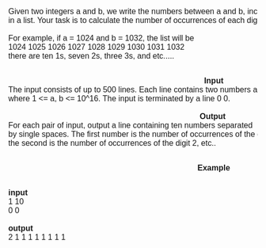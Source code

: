 <pre><div id="_mcePaste" style="position: absolute; left: -10000px; top: 0px; width: 1px; height: 1px; overflow: hidden;"><span style="font-size: small;"><span style="font-size: small;"><span style="font-size: medium;"><span style="font-family: arial, helvetica, sans-serif;">Given two integers a and b, we write the numbers between a and b, inclusive,</span></span></span></span></div><div id="_mcePaste" style="position: absolute; left: -10000px; top: 0px; width: 1px; height: 1px; overflow: hidden;"><span style="font-size: small;"><span style="font-size: small;"><span style="font-size: medium;"><span style="font-family: arial, helvetica, sans-serif;">in a list. Your task is to calculate the number of occurrences of each digit except zero</span></span></span></span></div><div id="_mcePaste" style="position: absolute; left: -10000px; top: 0px; width: 1px; height: 1px; overflow: hidden;"><span style="font-size: small;"><span style="font-size: small;"><span style="font-size: medium;"><span style="font-family: arial, helvetica, sans-serif;">For example, if a = 1024 and b = 1032, the list will be&nbsp;</span></span></span></span></div><div id="_mcePaste" style="position: absolute; left: -10000px; top: 0px; width: 1px; height: 1px; overflow: hidden;"><span style="font-size: small;"><span style="font-size: small;"><span style="font-size: medium;"><span style="font-family: arial, helvetica, sans-serif;">1024 1025 1026 1027 1028 1029 1030 1031 1032</span></span></span></span></div><div id="_mcePaste" style="position: absolute; left: -10000px; top: 0px; width: 1px; height: 1px; overflow: hidden;"><span style="font-size: small;"><span style="font-size: small;"><span style="font-size: medium;"><span style="font-family: arial, helvetica, sans-serif;">there are ten 1s, seven 2s, three 3s, and etc..</span></span></span></span></div><span style="font-size: small;"><span style="font-size: small;"><span style="font-size: medium;"><span style="font-family: arial, helvetica, sans-serif;">Given two integers a and b, we write the numbers between a and b, inclusive,
in a list. Your task is to calculate the number of occurrences of each digit except zero

For example, if a = 1024 and b = 1032, the list will be 
1024 1025 1026 1027 1028 1029 1030 1031 1032
there are ten 1s, seven 2s, three 3s, and etc.....</span></span></span></span></pre>
<pre><span style="font-size: small;"><span style="font-size: small;"><span style="font-size: medium;"><span style="font-family: arial, helvetica, sans-serif;">
                                                                                         <strong>Input</strong>
The input consists of up to 500 lines. Each line contains two numbers a and b
where 1 &lt;= a, b &lt;= 10^16. The input is terminated by a line 0 0.  

<strong>                                                                                       Output</strong>
For each pair of input, output a line containing ten numbers separated
by single spaces. The first number is the number of occurrences of the digit 1,
the second is the number of occurrences of the digit 2, etc..
<br></span></span></span></span></pre>
<pre><span style="font-size: small;"><span style="font-family: arial, helvetica, sans-serif;"><strong><span style="font-size: small;"><span style="font-size: medium;"><span style="font-family: arial, helvetica, sans-serif;">                                                                                      Example</span></span></span></strong></span></span></pre>
<pre><span style="font-size: small;"><span style="font-size: small;"><span style="font-size: medium;"><span style="font-family: arial, helvetica, sans-serif;">
<strong>input</strong>
1 10
0 0 

<strong>output</strong>
2 1 1 1 1 1 1 1 1 
</span></span></span></span><div id="_mcePaste" style="position: absolute; left: -10000px; top: 0px; width: 1px; height: 1px; overflow: hidden;"><span style="font-size: small;"><span style="font-size: small;"><span style="font-size: medium;"><span style="font-family: arial, helvetica, sans-serif;">&nbsp;Input</span></span></span></span></div><div id="_mcePaste" style="position: absolute; left: -10000px; top: 0px; width: 1px; height: 1px; overflow: hidden;"><span style="font-size: small;"><span style="font-size: small;"><span style="font-size: medium;"><span style="font-family: arial, helvetica, sans-serif;">The input consists of up to 500 lines. Each line contains two numbers a and b</span></span></span></span></div><span style="font-size: small;"><span style="font-size: small;"><span style="font-size: medium;"><span style="font-family: arial, helvetica, sans-serif;">
</span></span></span></span><div id="_mcePaste" style="position: absolute; left: -10000px; top: 0px; width: 1px; height: 1px; overflow: hidden;"><span style="font-size: small;"><span style="font-size: small;"><span style="font-size: medium;"><span style="font-family: arial, helvetica, sans-serif;">2 1 1 1 1 1 1 1 </span></span></span></span></div></pre>
